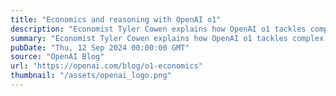 ```yaml
---
title: "Economics and reasoning with OpenAI o1"
description: "Economist Tyler Cowen explains how OpenAI o1 tackles complex economic questions."
summary: "Economist Tyler Cowen explains how OpenAI o1 tackles complex economic questions."
pubDate: "Thu, 12 Sep 2024 00:00:00 GMT"
source: "OpenAI Blog"
url: "https://openai.com/blog/o1-economics"
thumbnail: "/assets/openai_logo.png"
---
```


